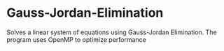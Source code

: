 # Gauss-Jordan-Elimination
Solves a linear system of equations using Gauss-Jordan Elimination. The program uses OpenMP to optimize performance
